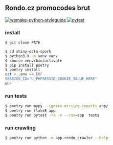 Rondo.cz promocodes brut
---
[![wemake-python-styleguide](https://github.com/esemi/shiny-octo-spork/actions/workflows/linters.yml/badge.svg?branch=master)](https://github.com/esemi/shiny-octo-spork/actions/workflows/linters.yml)
[![pytest](https://github.com/esemi/shiny-octo-spork/actions/workflows/unittests.yml/badge.svg?branch=master)](https://github.com/esemi/shiny-octo-spork/actions/workflows/unittests.yml)

### install
```bash
$ git clone PATH

$ cd shiny-octo-spork
$ python3.9 -m venv venv
$ source venv/bin/activate
$ pip install poetry
$ poetry install
cat > .env << EOF
SESSION_ID="U_PHPSESSID_COOKIE_VALUE_HERE"
EOF

```

### run tests
```bash
$ poetry run mypy --ignore-missing-imports app/
$ poetry run flake8 app
$ poetry run pytest -ra -v --cov=app  tests
```

### run crawling
```bash
$ poetry run python -m app.rondo_crawler --help
```
